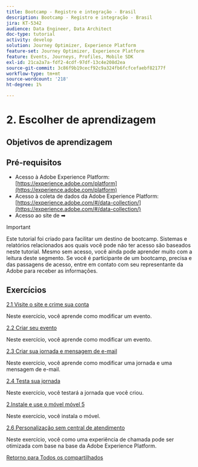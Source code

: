 ```yaml
---
title: Bootcamp - Registro e integração - Brasil
description: Bootcamp - Registro e integração - Brasil
jira: KT-5342
audience: Data Engineer, Data Architect
doc-type: tutorial
activity: develop
solution: Journey Optimizer, Experience Platform
feature-set: Journey Optimizer, Experience Platform
feature: Events, Journeys, Profiles, Mobile SDK
exl-id: 21ca2a7a-fdf2-4cdf-97df-13c4e208d2ea
source-git-commit: 3c86f9b19cecf92c9a324fb6fcfcefaebf82177f
workflow-type: tm+mt
source-wordcount: '218'
ht-degree: 1%

---
```


# 2. Escolher de aprendizagem

## Objetivos de aprendizagem

## Pré-requisitos

- Acesso à Adobe Experience Platform: [https://experience.adobe.com/platform](https://experience.adobe.com/platform)
- Acesso à coleta de dados da Adobe Experience Platform: [https://experience.adobe.com/#/data-collection/](https://experience.adobe.com/#/data-collection/)
- Acesso ao site de ➡

>[!IMPORTANT]
>
>Este tutorial foi criado para facilitar um destino de bootcamp. Sistemas e relatórios relacionados aos quais você pode não ter acesso são baseados neste tutorial. Mesmo sem acesso, você ainda pode aprender muito com a leitura deste segmento. Se você é participante de um bootcamp, precisa e das passagens de acesso, entre em contato com seu representante da Adobe para receber as informações.

## Exercícios

[2.1 Visite o site e crime sua conta](./ex1.md)

Neste exercício, você aprende como modificar um evento.

[2.2 Criar seu evento](./ex2.md)

Neste exercício, você aprende como modificar um evento.

[2.3 Criar sua jornada e mensagem de e-mail](./ex3.md)

Neste exercício, você aprende como modificar uma jornada e uma mensagem de e-mail.

[2.4 Testa sua jornada](./ex4.md)

Neste exercício, você testará a jornada que você criou.

[2.Instale e use o móvel móvel 5](./ex5.md)

Neste exercício, você instala o móvel.

[2.6 Personalização sem central de atendimento](./ex6.md)

Neste exercício, você como uma experiência de chamada pode ser otimizada com base na base da Adobe Experience Platform.

[Retorno para Todos os compartilhados](../../overview.md)
